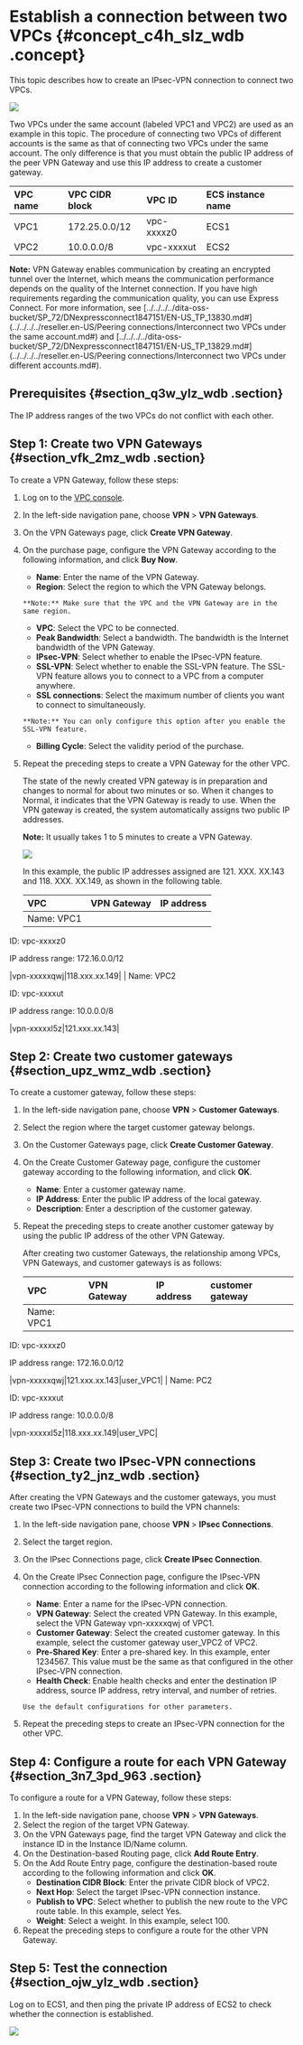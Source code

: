 # Establish a connection between two VPCs {#concept_c4h_slz_wdb .concept}

This topic describes how to create an IPsec-VPN connection to connect two VPCs.

![](http://static-aliyun-doc.oss-cn-hangzhou.aliyuncs.com/assets/img/13352/15615216933319_en-US.png)

Two VPCs under the same account \(labeled VPC1 and VPC2\) are used as an example in this topic. The procedure of connecting two VPCs of different accounts is the same as that of connecting two VPCs under the same account. The only difference is that you must obtain the public IP address of the peer VPN Gateway and use this IP address to create a customer gateway.

|VPC name|VPC CIDR block|VPC ID|ECS instance name|
|:-------|:-------------|:-----|:----------------|
|VPC1|172.25.0.0/12|vpc-xxxxz0|ECS1|
|VPC2|10.0.0.0/8|vpc-xxxxut|ECS2|

**Note:** VPN Gateway enables communication by creating an encrypted tunnel over the Internet, which means the communication performance depends on the quality of the Internet connection. If you have high requirements regarding the communication quality, you can use Express Connect. For more information, see [../../../../dita-oss-bucket/SP\_72/DNexpressconnect1847151/EN-US\_TP\_13830.md\#](../../../../reseller.en-US/Peering connections/Interconnect two VPCs under the same account.md#) and [../../../../dita-oss-bucket/SP\_72/DNexpressconnect1847151/EN-US\_TP\_13829.md\#](../../../../reseller.en-US/Peering connections/Interconnect two VPCs under different accounts.md#).

## Prerequisites {#section_q3w_ylz_wdb .section}

The IP address ranges of the two VPCs do not conflict with each other.

## Step 1: Create two VPN Gateways {#section_vfk_2mz_wdb .section}

To create a VPN Gateway, follow these steps:

1.  Log on to the [VPC console](https://partners-intl.aliyun.com/login-required#/vpc).
2.  In the left-side navigation pane, choose **VPN** \> **VPN Gateways**.
3.  On the VPN Gateways page, click **Create VPN Gateway**.
4.  On the purchase page, configure the VPN Gateway according to the following information, and click **Buy Now**.
    -    **Name**: Enter the name of the VPN Gateway.
    -    **Region**: Select the region to which the VPN Gateway belongs.

        **Note:** Make sure that the VPC and the VPN Gateway are in the same region.

    -    **VPC**: Select the VPC to be connected.
    -    **Peak Bandwidth**: Select a bandwidth. The bandwidth is the Internet bandwidth of the VPN Gateway.
    -    **IPsec-VPN**: Select whether to enable the IPsec-VPN feature.
    -    **SSL-VPN**: Select whether to enable the SSL-VPN feature. The SSL-VPN feature allows you to connect to a VPC from a computer anywhere.
    -    **SSL connections**: Select the maximum number of clients you want to connect to simultaneously.

        **Note:** You can only configure this option after you enable the SSL-VPN feature.

    -    **Billing Cycle**: Select the validity period of the purchase.
5.  Repeat the preceding steps to create a VPN Gateway for the other VPC.

    The state of the newly created VPN gateway is in preparation and changes to normal for about two minutes or so. When it changes to Normal, it indicates that the VPN Gateway is ready to use. When the VPN gateway is created, the system automatically assigns two public IP addresses.

    **Note:** It usually takes 1 to 5 minutes to create a VPN Gateway.

    ![](http://static-aliyun-doc.oss-cn-hangzhou.aliyuncs.com/assets/img/13352/15615216933320_en-US.png)

    In this example, the public IP addresses assigned are 121. XXX. XX.143 and 118. XXX. XX.149, as shown in the following table.

    |VPC|VPN Gateway|IP address|
    |:--|:----------|:---------|
    | Name: VPC1

 ID: vpc-xxxxz0

 IP address range: 172.16.0.0/12

 |vpn-xxxxxqwj|118.xxx.xx.149|
    | Name: VPC2

 ID: vpc-xxxxut

 IP address range: 10.0.0.0/8

 |vpn-xxxxxl5z|121.xxx.xx.143|


## Step 2: Create two customer gateways {#section_upz_wmz_wdb .section}

To create a customer gateway, follow these steps:

1.  In the left-side navigation pane, choose **VPN** \> **Customer Gateways**.
2.  Select the region where the target customer gateway belongs.
3.  On the Customer Gateways page, click **Create Customer Gateway**.
4.  On the Create Customer Gateway page, configure the customer gateway according to the following information, and click **OK**.
    -    **Name**: Enter a customer gateway name.
    -    **IP Address**: Enter the public IP address of the local gateway.
    -    **Description**: Enter a description of the customer gateway.
5.  Repeat the preceding steps to create another customer gateway by using the public IP address of the other VPN Gateway.

    After creating two customer Gateways, the relationship among VPCs, VPN Gateways, and customer gateways is as follows:

    |VPC|VPN Gateway|IP address|customer gateway|
    |:--|:----------|:---------|:---------------|
    | Name: VPC1

 ID: vpc-xxxxz0

 IP address range: 172.16.0.0/12

 |vpn-xxxxxqwj|121.xxx.xx.143|user\_VPC1|
    | Name: PC2

 ID: vpc-xxxxut

 IP address range: 10.0.0.0/8

 |vpn-xxxxxl5z|118.xxx.xx.149|user\_VPC|


## Step 3: Create two IPsec-VPN connections {#section_ty2_jnz_wdb .section}

After creating the VPN Gateways and the customer gateways, you must create two IPsec-VPN connections to build the VPN channels:

1.  In the left-side navigation pane, choose **VPN** \> **IPsec Connections**.
2.  Select the target region.
3.  On the IPsec Connections page, click **Create IPsec Connection**.
4.  On the Create IPsec Connection page, configure the IPsec-VPN connection according to the following information and click **OK**.
    -    **Name**: Enter a name for the IPsec-VPN connection.
    -    **VPN Gateway**: Select the created VPN Gateway. In this example, select the VPN Gateway vpn-xxxxxqwj of VPC1.
    -    **Customer Gateway**: Select the created customer gateway. In this example, select the customer gateway user\_VPC2 of VPC2.
    -    **Pre-Shared Key**: Enter a pre-shared key. In this example, enter 1234567. This value must be the same as that configured in the other IPsec-VPN connection.
    -    **Health Check**: Enable health checks and enter the destination IP address, source IP address, retry interval, and number of retries.

        Use the default configurations for other parameters.

5.  Repeat the preceding steps to create an IPsec-VPN connection for the other VPC.

## Step 4: Configure a route for each VPN Gateway {#section_3n7_3pd_963 .section}

To configure a route for a VPN Gateway, follow these steps:

1.  In the left-side navigation pane, choose **VPN** \> **VPN Gateways**.
2.  Select the region of the target VPN Gateway.
3.  On the VPN Gateways page, find the target VPN Gateway and click the instance ID in the Instance ID/Name column.
4.  On the Destination-based Routing page, click **Add Route Entry**.
5.  On the Add Route Entry page, configure the destination-based route according to the following information and click **OK**.
    -    **Destination CIDR Block**: Enter the private CIDR block of VPC2.
    -    **Next Hop**: Select the target IPsec-VPN connection instance.
    -    **Publish to VPC**: Select whether to publish the new route to the VPC route table. In this example, select Yes.
    -    **Weight**: Select a weight. In this example, select 100.
6.  Repeat the preceding steps to configure a route for the other VPN Gateway.

## Step 5: Test the connection {#section_ojw_ylz_wdb .section}

Log on to ECS1, and then ping the private IP address of ECS2 to check whether the connection is established.

![](http://static-aliyun-doc.oss-cn-hangzhou.aliyuncs.com/assets/img/13352/15615216933323_en-US.png)

